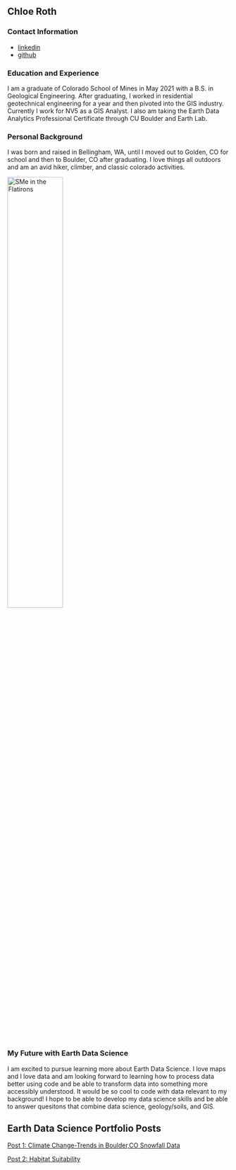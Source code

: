 ## Chloe Roth 
### Contact Information
* [linkedin](https://www.linkedin.com/in/chloe-roth-534831204/)
* [github](https://github.com/chloeroth22)
### Education and Experience  
I am a graduate of Colorado School of Mines in May 2021 with a B.S. in Geological Engineering. After graduating, I worked in residential geotechnical engineering for a year and then pivoted into the GIS industry. Currently I work for NV5 as a GIS Analyst. I also am taking the Earth Data Analytics Professional Certificate through CU Boulder and Earth Lab. 
### Personal Background
I was born and raised in Bellingham, WA, until I moved out to Golden, CO for school and then to Boulder, CO after graduating. I love things all outdoors and am an avid hiker, climber, and classic colorado activities.

<img 
  src="img/ChloeInFlatirons.jpeg" 
  alt="SMe in the Flatirons" 
  width="50%">
### My Future with Earth Data Science
I am excited to pursue learning more about Earth Data Science. I love maps and I love data and am looking forward to learning how to process data better using code and be able to transform data into something more accessibly understood. It would be so cool to code with data relevant to my background! I hope to be able to develop my data science skills and be able to answer quesitons that combine data science, geology/soils, and GIS. 
## Earth Data Science Portfolio Posts

[Post 1: Climate Change-Trends in Boulder,CO Snowfall Data](https://github.com/chloeroth22/chloeroth22.github.io/blob/6766b36248bbde71bb00b993e3d570ca6187af6d/Portfolio%20Post%2C%20Part%202%20--%20Write%20your%20Post.ipynb)

[Post 2: Habitat Suitability](https://github.com/chloeroth22/habitat-suitability)
